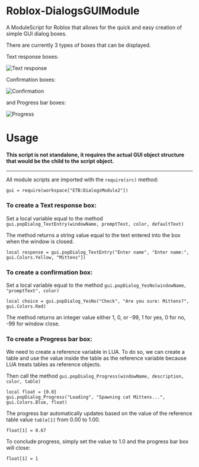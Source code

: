 # Roblox-DialogsGUIModule

A ModuleScript for Roblox that allows for the quick and easy
creation of simple GUI dialog boxes.

There are currently 3 types of boxes that can be displayed.

Text response boxes:

![Text response](http://i.imgur.com/Bs4xsSL.png)

Confirmation boxes:

![Confirmation](http://i.imgur.com/yZbtsm7.png)

and Progress bar boxes:

![Progress](http://i.imgur.com/ugoWQ9B.png)


# Usage

#### This script is not standalone, it requires the actual GUI object structure that would be the child to the script object.

---

All module scripts are imported with the `require(src)` method:

`gui = require(workspace["ETB:DialogsModule2"])`

### To create a Text response box:

Set a local variable equal to the method `gui.popDialog_TextEntry(windowName, promptText, color, defaultText)`

The method returns a string value equal to the text entered into the box when the window is closed.

`local response = gui.popDialog_TextEntry("Enter name", "Enter name:", gui.Colors.Yellow, "Mittens"])`

### To create a confirmation box:

Set a local variable equal to the method `gui.popDialog_YesNo(windowName, "promptText", color)`

`local choice = gui.popDialog_YesNo("Check", "Are you sure: Mittens?", gui.Colors.Red)`

The method returns an integer value either 1, 0, or -99, 1 for yes, 0 for no, -99 for window close.

### To create a Progress bar box:

We need to create a reference variable in LUA. To do so, we can create a table and use the value
inside the table as the reference variable because LUA treats tables as reference objects.

Then call the method `gui.popDialog_Progress(windowName, description, color, table)`

```
local float = {0.0}
gui.popDialog_Progress("Loading", "Spawning cat Mittens...", gui.Colors.Blue, float)
```

The progress bar automatically updates based on the value of the reference table value `table[1]` from 0.00 to 1.00.

`float[1] = 0.67`

To conclude progress, simply set the value to 1.0 and the progress bar box will close:

`float[1] = 1`

